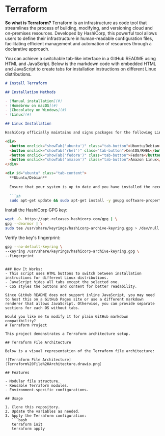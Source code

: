 # Terraform
**So what is Terraform?** Terraform is an infrastructure as code tool that streamlines the process of building, modifying, and versioning cloud and on-premises resources. Developed by HashiCorp, this powerful tool allows users to define their infrastructure in human-readable configuration files, facilitating efficient management and automation of resources through a declarative approach.

You can achieve a switchable tab-like interface in a GitHub README using HTML and JavaScript. Below is the markdown code with embedded HTML and JavaScript to create tabs for installation instructions on different Linux distributions.

```markdown
# Install Terraform

## Installation Methods

- [Manual installation](#)
- [Homebrew on macOS](#)
- [Chocolatey on Windows](#)
- [Linux](#)

## Linux Installation

HashiCorp officially maintains and signs packages for the following Linux distributions.

<div>
  <button onclick="showTab('ubuntu')" class="tab-button">Ubuntu/Debian</button>
  <button onclick="showTab('rhel')" class="tab-button">CentOS/RHEL</button>
  <button onclick="showTab('fedora')" class="tab-button">Fedora</button>
  <button onclick="showTab('amazon')" class="tab-button">Amazon Linux</button>
</div>

<div id="ubuntu" class="tab-content">
  **Ubuntu/Debian**
  
  Ensure that your system is up to date and you have installed the necessary packages:
  
  ```sh
  sudo apt-get update && sudo apt-get install -y gnupg software-properties-common
  ```

  Install the HashiCorp GPG key:
  
  ```sh
  wget -O- https://apt.releases.hashicorp.com/gpg | \
  gpg --dearmor | \
  sudo tee /usr/share/keyrings/hashicorp-archive-keyring.gpg > /dev/null
  ```

  Verify the key's fingerprint:
  
  ```sh
  gpg --no-default-keyring \
  --keyring /usr/share/keyrings/hashicorp-archive-keyring.gpg \
  --fingerprint
  ```
</div>

<div id="rhel" class="tab-content" style="display:none;">
  **CentOS/RHEL**
  
  Install the required dependencies:
  
  ```sh
  sudo yum install -y yum-utils
  ```

  Add the HashiCorp repository:
  
  ```sh
  sudo yum-config-manager --add-repo https://rpm.releases.hashicorp.com/RHEL/hashicorp.repo
  ```

  Install Terraform:
  
  ```sh
  sudo yum install -y terraform
  ```
</div>

<div id="fedora" class="tab-content" style="display:none;">
  **Fedora**
  
  Install the required dependencies:
  
  ```sh
  sudo dnf install -y dnf-plugins-core
  ```

  Add the HashiCorp repository:
  
  ```sh
  sudo dnf config-manager --add-repo https://rpm.releases.hashicorp.com/fedora/hashicorp.repo
  ```

  Install Terraform:
  
  ```sh
  sudo dnf install -y terraform
  ```
</div>

<div id="amazon" class="tab-content" style="display:none;">
  **Amazon Linux**
  
  Install the required dependencies:
  
  ```sh
  sudo yum install -y yum-utils
  ```

  Add the HashiCorp repository:
  
  ```sh
  sudo yum-config-manager --add-repo https://rpm.releases.hashicorp.com/AmazonLinux/hashicorp.repo
  ```

  Install Terraform:
  
  ```sh
  sudo yum install -y terraform
  ```
</div>

<style>
  .tab-button {
    background-color: #007bff;
    color: white;
    border: none;
    padding: 8px 16px;
    margin: 5px;
    cursor: pointer;
    border-radius: 5px;
  }
  .tab-button:hover {
    background-color: #0056b3;
  }
  .tab-content {
    border: 1px solid #ddd;
    padding: 10px;
    margin-top: 10px;
    border-radius: 5px;
    background-color: #f8f9fa;
  }
</style>

<script>
  function showTab(tabId) {
    document.querySelectorAll('.tab-content').forEach(div => {
      div.style.display = 'none';
    });
    document.getElementById(tabId).style.display = 'block';
  }
</script>
```

### How It Works:
- This script uses HTML buttons to switch between installation instructions for different Linux distributions.
- JavaScript hides all tabs except the selected one.
- CSS styles the buttons and content for better readability.

Since GitHub README does not support inline JavaScript, you may need to host this on a GitHub Pages site or use a different markdown renderer that allows JavaScript. Otherwise, you can provide separate sections for each OS without tabs.

Would you like me to modify it for plain GitHub markdown compatibility?
# Terraform Project

This project demonstrates a Terraform architecture setup.

## Terraform File Architecture

Below is a visual representation of the Terraform file architecture:

![Terraform File Architecture](Terraform%20File%20Architecture.drawio.png)

## Features

- Modular file structure.
- Reusable Terraform modules.
- Environment-specific configurations.

## Usage

1. Clone this repository.
2. Update the variables as needed.
3. Apply the Terraform configuration:
   ```bash
   terraform init
   terraform apply

